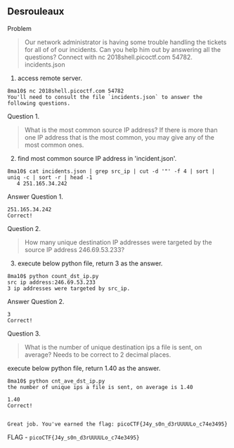 ## Desrouleaux

Problem
>Our network administrator is having some trouble handling the tickets for all of of our incidents. Can you help him out by answering all the questions? Connect with nc 2018shell.picoctf.com 54782. incidents.json

1. access remote server.
```
8ma10$ nc 2018shell.picoctf.com 54782
You'll need to consult the file `incidents.json` to answer the following questions.
```

Question 1.
>What is the most common source IP address? If there is more than one IP address that is the most common, you may give any of the most common ones.

2. find most common source IP address in 'incident.json'.
```
8ma10$ cat incidents.json | grep src_ip | cut -d '"' -f 4 | sort | uniq -c | sort -r | head -1
   4 251.165.34.242
```

Answer Question 1.

```
251.165.34.242
Correct!
```

Question 2.
>How many unique destination IP addresses were targeted by the source IP address 246.69.53.233?


3. execute below python file, return 3 as the answer.
```
8ma10$ python count_dst_ip.py 
src ip address:246.69.53.233
3 ip addresses were targeted by src_ip.
```

Answer Question 2.
```
3
Correct!
```

Question 3.
>What is the number of unique destination ips a file is sent, on average? Needs to be correct to 2 decimal places.

execute below python file, return 1.40 as the answer.
```
8ma10$ python cnt_ave_dst_ip.py 
the number of unique ips a file is sent, on average is 1.40
```

```
1.40
Correct!


Great job. You've earned the flag: picoCTF{J4y_s0n_d3rUUUULo_c74e3495}
```

FLAG - `picoCTF{J4y_s0n_d3rUUUULo_c74e3495}`